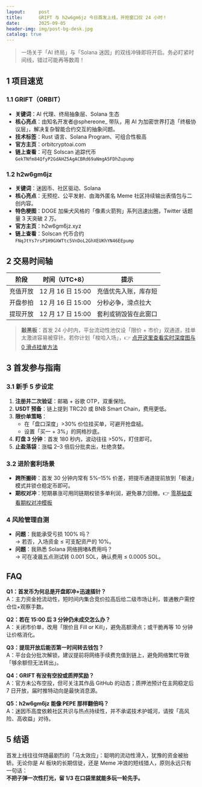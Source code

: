 ```yaml
---
layout:     post
title:      GRIFT 与 h2w6gm6jz 今日首发上线，开抢窗口仅 24 小时！
date:       2025-09-05
header-img: img/post-bg-desk.jpg
catalog: true
---
```


> 一场关于「AI 终局」与「Solana 迷因」的双线冲锋即将开启。务必盯紧时间线，错过可能再等数周！

## 1 项目速览
### 1.1 GRIFT（ORBIT）
- **关键词**：AI 代理、终局抽象层、Solana 生态  
- **核心亮点**：由知名开发者@sphereone\_ 带队，用 AI 为加密世界打造「终极协议层」，解决复杂智能合约交互的抽象问题。  
- **技术标签**：Rust 语言、Solana Program、可组合性极高  
- **官方主页**：orbitcryptoai.com  
- **链上查看**：可在 Solscan 追踪代币 `GekTNfm84QfyP2GdAHZ5AgACBRd69aNmgA5FDhZupump`

### 1.2 h2w6gm6jz
- **关键词**：迷因币、社区驱动、Solana  
- **核心亮点**：无预挖、公平发射、由海外匿名 Meme 社区持续输出表情包与二创内容。  
- **特色梗图**：DOGE 加柴犬风格的「像素火箭狗」系列迅速出圈，Twitter 话题量 3 天突破 2 万。  
- **官方主页**：h2w6gm6jz.xyz  
- **链上查看**：Solscan 代币合约 `FNqJtYs7rsP1H9GXWTtc5VnDoL2GhXEUKhYN46EEpump`

## 2 交易时间轴
| 阶段 | 时间（UTC+8） | 提示 |
|---|---|---|
| 充值开放 | 12 月 16 日 15:00 | 充值优先入账，库存短 |
| 开盘参拍 | 12 月 16 日 15:00 | 分秒必争，滑点拉大 |
| 提现开放 | 12 月 17 日 15:00 | 套利或销毁皆在此窗口 |

> **敲黑板**：首发 24 小时内，平台流动性池仅设「限价 + 市价」双通道，挂单太激进容易被穿针。若你计划「梭哈入场」，👉 [点开这里查看实时深度图与 0 滑点挂单方法](https://okxdog.com/)

## 3 首发参与指南
### 3.1 新手 5 步设定
1. **注册并二次验证**：邮箱 + 谷歌 OTP，双重保险。  
2. **USDT 预备**：链上提到 TRC20 或 BNB Smart Chain，费用更低。  
3. **限价单策略**：  
   - 在「盘口深度」>30% 价位挂买单，可避开抢盘槌。  
   - 设置「买一 + 3%」的网格抄底。  
4. **盯盘 3 分钟**：首发 180 秒内，波动往往 >50%，盯住即可。  
5. **止盈落袋**：涨幅 2–3 倍后分批卖出，杜绝贪婪。

### 3.2 进阶套利场景
- **跨所搬砖**：首发 30 分钟内常有 5%–15% 价差，把提币通道提前放到「极速」模式并锁仓稳定币即可。  
- **期权对冲**：短期暴涨可用同链期权锁多单利润，避免暴力回撤。👉 [零基础查看期权对冲模板](https://okxdog.com/)

### 4 风险管理自测
- **问题**：我能承受亏损 100% 吗？  
  → 若否，入场资金 ≤ 可支配资产的 10%。  
- **问题**：我熟悉 Solana 网络拥堵&费用吗？  
  → 可在凌晨五点测试转 0.001 SOL，确认费用 ≤ 0.0005 SOL。

## FAQ
**Q1：首发币为何总是开盘即冲+迅速插针？**  
A：主力资金抢流动性，短时间内集合竞价拉高后给二级市场让利，普通散户需控仓位+观察手数。

**Q2：若在 15:00 后 3 分钟仍未成交怎么办？**  
A：关闭市价单，改用「限价且 Fill or Kill」，避免高额滑点；或干脆再等 10 分钟让价格消化。

**Q3：提现开放后能否第一时间转去钱包？**  
A：平台会分批次解锁，建议提前将网络手续费充值到链上，避免网络繁忙导致「够余额但无法转出」。

**Q4：GRIFT 有没有空投或质押奖励？**  
A：官方未公布空投，但可关注其作品 GitHub 的动态；质押池预计在主网稳定后 7 日开放，届时推特动向是最快消息源。

**Q5：h2w6gm6jz 能像 PEPE 那样翻倍吗？**  
A：迷因币高度依赖社区共识与热点持续性，并不承诺技术护城河，请按「高风险、高收益」对待。

## 5 结语
首发上线往往伴随最剧烈的「马太效应」：聪明的流动性滑入，犹豫的资金被抬轿。无论你是 AI 板块的长期信徒，还是 Meme 冲浪的短线猎人，原则永远只有一句话：  
**不把子弹一次性打光，留 1/3 在口袋里就能多玩一轮先手。**